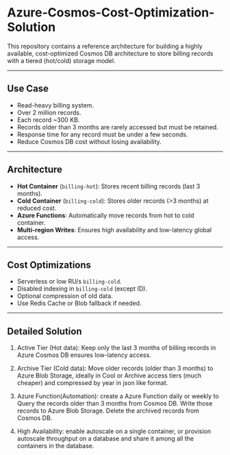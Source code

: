 # Azure-Cosmos-Cost-Optimization-Solution

This repository contains a reference architecture for building a highly available, cost-optimized Cosmos DB architecture to store billing records with a tiered (hot/cold) storage model.

---

## Use Case

- Read-heavy billing system.
- Over 2 million records.
- Each record ~300 KB.
- Records older than 3 months are rarely accessed but must be retained.
- Response time for any record must be under a few seconds.
- Reduce Cosmos DB cost without losing availability.

---

## Architecture

- **Hot Container** (`billing-hot`): Stores recent billing records (last 3 months).
- **Cold Container** (`billing-cold`): Stores older records (>3 months) at reduced cost.
- **Azure Functions**: Automatically move records from hot to cold container.
- **Multi-region Writes**: Ensures high availability and low-latency global access.

---

## Cost Optimizations

- Serverless or low RU/s `billing-cold`.
- Disabled indexing in `billing-cold` (except ID).
- Optional compression of old data.
- Use Redis Cache or Blob fallback if needed.

---

## Detailed Solution 

1. Active Tier (Hot data):
   Keep only the last 3 months of billing records in Azure Cosmos DB ensures low-latency access.

3. Archive Tier (Cold data):
   Move older records (older than 3 months) to Azure Blob Storage, ideally in Cool or Archive access tiers (much cheaper) and compressed by year in json like format.

4. Azure Function(Automation):
   create a Azure Function daily or weekly to Query the records older than 3 months from Cosmos DB. Write those records to Azure Blob Storage. Delete the archived records from Cosmos DB.

5. High Availability:
   enable autoscale on a single container, or provision autoscale throughput on a database and share it among all the containers in the database.
   
